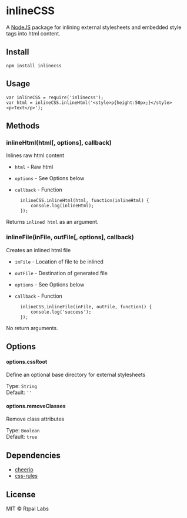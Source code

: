 # inlineCSS

A [NodeJS](http://nodejs.org/) package for inlining external stylesheets and embedded style tags into html content.

## Install

`npm install inlinecss`

## Usage
	var inlineCSS = require('inlinecss');
	var html = inlineCSS.inlineHtml('<style>p{height:50px;}</style><p>Text</p>');

## Methods

### inlineHtml(html[, options], callback)

Inlines raw html content

- `html` - Raw html
- `options` - See Options below
- `callback` - Function

		inlineCSS.inlineHtml(html, function(inlineHtml) {
			console.log(inlineHtml);
		});

Returns `inlined html` as an argument.

### inlineFile(inFile, outFile[, options], callback)

Creates an inlined html file

- `inFile` - Location of file to be inlined
- `outFile` - Destination of generated file
- `options` - See Options below
- `callback` - Function

		inlineCSS.inlineFile(inFile, outFile, function() {
			console.log('success');
		});

No return arguments.

## Options

#### options.cssRoot
Define an optional base directory for external stylesheets

Type: `String`  
Default: `''`

#### options.removeClasses
Remove class attributes

Type: `Boolean`  
Default: `true`

## Dependencies
- [cheerio](https://github.com/cheeriojs/cheerio)
- [css-rules](https://github.com/jonkemp/css-rules)

## License

MIT © Rɪpəl Labs
